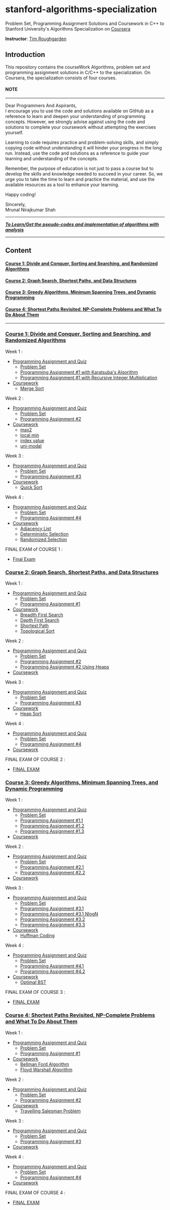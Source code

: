 # stanford-algorithms-specialization
Problem Set, Programming Assignment Solutions and Coursework in C++ to Stanford University's Algorithms Specialization on [Coursera](https://www.coursera.org/specializations/algorithms)

**Instructor**: [Tim Roughgarden](https://www.coursera.org/instructor/~768)

## Introduction
This repository contains the courseWork Algorithms, problem set and programming assignment solutions in C/C++ to the specialization. On Coursera, the specialization consists of four courses.

#### NOTE 
***
<p class="has-line-data" data-line-start="0" data-line-end="2">Dear Programmers And Aspirants,<br>
I encourage you to use the code and solutions available on GitHub as a reference to learn and deepen your understanding of programming concepts. However, we strongly advise against using the code and solutions to complete your coursework without attempting the exercises yourself.</p>
<p class="has-line-data" data-line-start="3" data-line-end="4">Learning to code requires practice and problem-solving skills, and simply copying code without understanding it will hinder your progress in the long run. Instead, use the code and solutions as a reference to guide your learning and understanding of the concepts.</p>
<p class="has-line-data" data-line-start="5" data-line-end="6">Remember, the purpose of education is not just to pass a course but to develop the skills and knowledge needed to succeed in your career. So, we urge you to take the time to learn and practice the material, and use the available resources as a tool to enhance your learning.</p>
<p class="has-line-data" data-line-start="7" data-line-end="8">Happy coding!</p>
<p class="has-line-data" data-line-start="9" data-line-end="11">Sincerely,<br>
Mrunal Nirajkumar Shah</p>

***

***[To Learn/Get the pseudo-codes and implementation of algorithms with analysis](https://github.com/mrunalnshah/Algorithms)***


***
## Content
#### [Course 1: Divide and Conquer, Sorting and Searching, and Randomized Algorithms](https://github.com/mrunalnshah/Algorithm-Specialization-by-Stanford#course-1-divide-and-conquer-sorting-and-searching-and-randomized-algorithms-1)
#### [Course 2:  Graph Search, Shortest Paths, and Data Structures](https://github.com/mrunalnshah/Algorithm-Specialization-by-Stanford#course-2--graph-search-shortest-paths-and-data-structures-1)
#### [Course 3:  Greedy Algorithms, Minimum Spanning Trees, and Dynamic Programming](https://github.com/mrunalnshah/Algorithm-Specialization-by-Stanford#course-3--greedy-algorithms-minimum-spanning-trees-and-dynamic-programming-1)
#### [Course 4:  Shortest Paths Revisited, NP-Complete Problems and What To Do About Them](https://github.com/mrunalnshah/Algorithm-Specialization-by-Stanford#course-4--shortest-paths-revisited-np-complete-problems-and-what-to-do-about-them-1)

***

### [Course 1: Divide and Conquer, Sorting and Searching, and Randomized Algorithms](https://github.com/mrunalnshah/Algorithm-Specialization-by-Stanford/tree/main/01.%20Divide%20and%20Conquer%2C%20Sorting%20and%20Searching%2C%20and%20Randomized%20Algorithms/Module%201)
Week 1 :
 * [Programming Assignment and Quiz](https://github.com/mrunalnshah/Algorithm-Specialization-by-Stanford/tree/main/01.%20Divide%20and%20Conquer%2C%20Sorting%20and%20Searching%2C%20and%20Randomized%20Algorithms/Module%201/Assignments%20and%20Quiz)
    * [Problem Set](https://github.com/mrunalnshah/Algorithm-Specialization-by-Stanford/blob/main/01.%20Divide%20and%20Conquer%2C%20Sorting%20and%20Searching%2C%20and%20Randomized%20Algorithms/Module%201/Assignments%20and%20Quiz/01.%20Problem%20Set%20(%20QUIZ%20).png)
    * [Programming Assignment #1 with Karatsuba's Algorithm](https://github.com/mrunalnshah/Algorithm-Specialization-by-Stanford/blob/main/01.%20Divide%20and%20Conquer%2C%20Sorting%20and%20Searching%2C%20and%20Randomized%20Algorithms/Module%201/Assignments%20and%20Quiz/02.Programming%20Assignment%20%231%20(Karatsuba's%20algorithm).cpp)
    * [Programming Assignment #1 with Recursive Integer Multiplication](https://github.com/mrunalnshah/Algorithm-Specialization-by-Stanford/blob/main/01.%20Divide%20and%20Conquer%2C%20Sorting%20and%20Searching%2C%20and%20Randomized%20Algorithms/Module%201/Assignments%20and%20Quiz/02.Programming%20Assignment%20%231(Recursive%20Integer%20Multiplication).cpp)
* [Coursework](https://github.com/mrunalnshah/Algorithm-Specialization-by-Stanford/tree/main/01.%20Divide%20and%20Conquer%2C%20Sorting%20and%20Searching%2C%20and%20Randomized%20Algorithms/Module%201)
    * [Merge Sort](https://github.com/mrunalnshah/Algorithm-Specialization-by-Stanford/blob/main/01.%20Divide%20and%20Conquer%2C%20Sorting%20and%20Searching%2C%20and%20Randomized%20Algorithms/Module%201/MergeSort.cpp)

Week 2 :
 * [Programming Assignment and Quiz](https://github.com/mrunalnshah/Algorithm-Specialization-by-Stanford/tree/main/01.%20Divide%20and%20Conquer%2C%20Sorting%20and%20Searching%2C%20and%20Randomized%20Algorithms/Module%202/Assignments%20and%20Quiz)
    * [Problem Set](https://github.com/mrunalnshah/Algorithm-Specialization-by-Stanford/blob/main/01.%20Divide%20and%20Conquer%2C%20Sorting%20and%20Searching%2C%20and%20Randomized%20Algorithms/Module%202/Assignments%20and%20Quiz/01.%20Problem%20Set%20(%20QUIZ%20).png)
    * [Programming Assignment #2](https://github.com/mrunalnshah/Algorithm-Specialization-by-Stanford/blob/main/01.%20Divide%20and%20Conquer%2C%20Sorting%20and%20Searching%2C%20and%20Randomized%20Algorithms/Module%202/Assignments%20and%20Quiz/02.Programming%20Assignment%20%232.cpp)
* [Coursework](https://github.com/mrunalnshah/Algorithm-Specialization-by-Stanford/tree/main/01.%20Divide%20and%20Conquer%2C%20Sorting%20and%20Searching%2C%20and%20Randomized%20Algorithms/Module%202)
    * [max2](https://github.com/mrunalnshah/Algorithm-Specialization-by-Stanford/blob/main/01.%20Divide%20and%20Conquer%2C%20Sorting%20and%20Searching%2C%20and%20Randomized%20Algorithms/Module%202/max2.cpp)
    * [local min](https://github.com/mrunalnshah/Algorithm-Specialization-by-Stanford/blob/main/01.%20Divide%20and%20Conquer%2C%20Sorting%20and%20Searching%2C%20and%20Randomized%20Algorithms/Module%202/localmin.cpp)
    * [index value](https://github.com/mrunalnshah/Algorithm-Specialization-by-Stanford/blob/main/01.%20Divide%20and%20Conquer%2C%20Sorting%20and%20Searching%2C%20and%20Randomized%20Algorithms/Module%202/indexvalue.cpp)
    * [uni-modal](https://github.com/mrunalnshah/Algorithm-Specialization-by-Stanford/blob/main/01.%20Divide%20and%20Conquer%2C%20Sorting%20and%20Searching%2C%20and%20Randomized%20Algorithms/Module%202/unimodal.cpp)

Week 3 :
 * [Programming Assignment and Quiz](https://github.com/mrunalnshah/Algorithm-Specialization-by-Stanford/tree/main/01.%20Divide%20and%20Conquer%2C%20Sorting%20and%20Searching%2C%20and%20Randomized%20Algorithms/Module%203/Assignments%20and%20Quiz)
    * [Problem Set](https://github.com/mrunalnshah/Algorithm-Specialization-by-Stanford/blob/main/01.%20Divide%20and%20Conquer%2C%20Sorting%20and%20Searching%2C%20and%20Randomized%20Algorithms/Module%203/Assignments%20and%20Quiz/01.%20Problem%20Set%20%233.png)
    * [Programming Assignment #3](https://github.com/mrunalnshah/Algorithm-Specialization-by-Stanford/blob/main/01.%20Divide%20and%20Conquer%2C%20Sorting%20and%20Searching%2C%20and%20Randomized%20Algorithms/Module%203/Assignments%20and%20Quiz/02.Programming%20Assignment%20%233.cpp)
* [Coursework](https://github.com/mrunalnshah/Algorithm-Specialization-by-Stanford/tree/main/01.%20Divide%20and%20Conquer%2C%20Sorting%20and%20Searching%2C%20and%20Randomized%20Algorithms/Module%203)
    * [Quick Sort](https://github.com/mrunalnshah/Algorithm-Specialization-by-Stanford/blob/main/01.%20Divide%20and%20Conquer%2C%20Sorting%20and%20Searching%2C%20and%20Randomized%20Algorithms/Module%203/QuickSort.cpp)
    
 Week 4 :
 * [Programming Assignment and Quiz](https://github.com/mrunalnshah/Algorithm-Specialization-by-Stanford/tree/main/01.%20Divide%20and%20Conquer%2C%20Sorting%20and%20Searching%2C%20and%20Randomized%20Algorithms/Module%204/Assignments%20and%20Quiz)
    * [Problem Set](https://github.com/mrunalnshah/Algorithm-Specialization-by-Stanford/blob/main/01.%20Divide%20and%20Conquer%2C%20Sorting%20and%20Searching%2C%20and%20Randomized%20Algorithms/Module%204/Assignments%20and%20Quiz/01.%20Problem%20Set%20%234.png)
    * [Programming Assignment #4](https://github.com/mrunalnshah/Algorithm-Specialization-by-Stanford/blob/main/01.%20Divide%20and%20Conquer%2C%20Sorting%20and%20Searching%2C%20and%20Randomized%20Algorithms/Module%204/Assignments%20and%20Quiz/02.Programming%20Assignment%20%234.cpp)
* [Coursework](https://github.com/mrunalnshah/Algorithm-Specialization-by-Stanford/tree/main/01.%20Divide%20and%20Conquer%2C%20Sorting%20and%20Searching%2C%20and%20Randomized%20Algorithms/Module%204)
    * [Adjacency List](https://github.com/mrunalnshah/Algorithm-Specialization-by-Stanford/blob/main/01.%20Divide%20and%20Conquer%2C%20Sorting%20and%20Searching%2C%20and%20Randomized%20Algorithms/Module%204/adjacencylist.cpp)
    * [Deterministic Selection](https://github.com/mrunalnshah/Algorithm-Specialization-by-Stanford/blob/main/01.%20Divide%20and%20Conquer%2C%20Sorting%20and%20Searching%2C%20and%20Randomized%20Algorithms/Module%204/deterministicselection.cpp)
    * [Randomized Selection](https://github.com/mrunalnshah/Algorithm-Specialization-by-Stanford/blob/main/01.%20Divide%20and%20Conquer%2C%20Sorting%20and%20Searching%2C%20and%20Randomized%20Algorithms/Module%204/randomizedselection.cpp)

FINAL EXAM of COURSE 1 :
* [Final Exam](https://github.com/mrunalnshah/Algorithm-Specialization-by-Stanford/blob/main/01.%20Divide%20and%20Conquer%2C%20Sorting%20and%20Searching%2C%20and%20Randomized%20Algorithms/Module%204/Assignments%20and%20Quiz/03.%20Final%20Exam.png)


### [Course 2:  Graph Search, Shortest Paths, and Data Structures](https://github.com/mrunalnshah/Algorithm-Specialization-by-Stanford/tree/main/02.%20Graph%20Search%2C%20Shortest%20Paths%2C%20and%20Data%20Structures)
Week 1 :
 * [Programming Assignment and Quiz](https://github.com/mrunalnshah/Algorithm-Specialization-by-Stanford/tree/main/02.%20Graph%20Search%2C%20Shortest%20Paths%2C%20and%20Data%20Structures/Module%201/Programming%20Assignment%20and%20Quiz)
    * [Problem Set](https://github.com/mrunalnshah/Algorithm-Specialization-by-Stanford/blob/main/02.%20Graph%20Search%2C%20Shortest%20Paths%2C%20and%20Data%20Structures/Module%201/Programming%20Assignment%20and%20Quiz/01.%20Problem%20Set%20%231.png)
    * [Programming Assignment #1](https://github.com/mrunalnshah/Algorithm-Specialization-by-Stanford/blob/main/02.%20Graph%20Search%2C%20Shortest%20Paths%2C%20and%20Data%20Structures/Module%201/Programming%20Assignment%20and%20Quiz/02.%20Programming%20Assignment%20%231.cpp)
* [Coursework](https://github.com/mrunalnshah/Algorithm-Specialization-by-Stanford/tree/main/02.%20Graph%20Search%2C%20Shortest%20Paths%2C%20and%20Data%20Structures/Module%201)
    * [Breadth First Search](https://github.com/mrunalnshah/Algorithm-Specialization-by-Stanford/blob/main/02.%20Graph%20Search%2C%20Shortest%20Paths%2C%20and%20Data%20Structures/Module%201/Breadth%20First%20Search.cpp)
    * [Depth First Search](https://github.com/mrunalnshah/Algorithm-Specialization-by-Stanford/blob/main/02.%20Graph%20Search%2C%20Shortest%20Paths%2C%20and%20Data%20Structures/Module%201/Depth%20First%20Search.cpp)
    * [Shortest Path](https://github.com/mrunalnshah/Algorithm-Specialization-by-Stanford/blob/main/02.%20Graph%20Search%2C%20Shortest%20Paths%2C%20and%20Data%20Structures/Module%201/Shortest%20Path.cpp)
    * [Topological Sort](https://github.com/mrunalnshah/Algorithm-Specialization-by-Stanford/blob/main/02.%20Graph%20Search%2C%20Shortest%20Paths%2C%20and%20Data%20Structures/Module%201/Topological%20Sort.cpp)

Week 2 :
 * [Programming Assignment and Quiz](https://github.com/mrunalnshah/Algorithm-Specialization-by-Stanford/tree/main/02.%20Graph%20Search%2C%20Shortest%20Paths%2C%20and%20Data%20Structures/Module%202/Programming%20Assignment%20and%20Quiz)
    * [Problem Set](https://github.com/mrunalnshah/Algorithm-Specialization-by-Stanford/blob/main/02.%20Graph%20Search%2C%20Shortest%20Paths%2C%20and%20Data%20Structures/Module%202/Programming%20Assignment%20and%20Quiz/01.%20Problem%20Set%20%232.png)
    * [Programming Assignment #2](https://github.com/mrunalnshah/Algorithm-Specialization-by-Stanford/blob/main/02.%20Graph%20Search%2C%20Shortest%20Paths%2C%20and%20Data%20Structures/Module%202/Programming%20Assignment%20and%20Quiz/02.%20dijkstra.cpp)
    * [Programming Assignment #2 Using Heaps](https://github.com/mrunalnshah/Algorithm-Specialization-by-Stanford/blob/main/02.%20Graph%20Search%2C%20Shortest%20Paths%2C%20and%20Data%20Structures/Module%202/Programming%20Assignment%20and%20Quiz/02.%20dijkstra%20(using%20heaps).cpp)
* [Coursework](https://github.com/mrunalnshah/Algorithm-Specialization-by-Stanford/tree/main/02.%20Graph%20Search%2C%20Shortest%20Paths%2C%20and%20Data%20Structures/Module%202)

Week 3 :
 * [Programming Assignment and Quiz](https://github.com/mrunalnshah/Algorithm-Specialization-by-Stanford/tree/main/02.%20Graph%20Search%2C%20Shortest%20Paths%2C%20and%20Data%20Structures/Module%203/Programming%20Assignment%20and%20Quiz)
    * [Problem Set](https://github.com/mrunalnshah/Algorithm-Specialization-by-Stanford/blob/main/02.%20Graph%20Search%2C%20Shortest%20Paths%2C%20and%20Data%20Structures/Module%203/Programming%20Assignment%20and%20Quiz/01.%20Problem%20Set%203.png)
    * [Programming Assignment #3](https://github.com/mrunalnshah/Algorithm-Specialization-by-Stanford/blob/main/02.%20Graph%20Search%2C%20Shortest%20Paths%2C%20and%20Data%20Structures/Module%203/Programming%20Assignment%20and%20Quiz/02.Programming%20Assignment%20%233.cpp)
* [Coursework](https://github.com/mrunalnshah/Algorithm-Specialization-by-Stanford/tree/main/02.%20Graph%20Search%2C%20Shortest%20Paths%2C%20and%20Data%20Structures/Module%203)
    * [Heap Sort](https://github.com/mrunalnshah/Algorithm-Specialization-by-Stanford/blob/main/02.%20Graph%20Search%2C%20Shortest%20Paths%2C%20and%20Data%20Structures/Module%203/heapsort.cpp) 

Week 4 :
 * [Programming Assignment and Quiz](https://github.com/mrunalnshah/Algorithm-Specialization-by-Stanford/tree/main/02.%20Graph%20Search%2C%20Shortest%20Paths%2C%20and%20Data%20Structures/Module%204/Programming%20Assignment%20and%20Quiz)
    * [Problem Set](https://github.com/mrunalnshah/Algorithm-Specialization-by-Stanford/blob/main/02.%20Graph%20Search%2C%20Shortest%20Paths%2C%20and%20Data%20Structures/Module%204/Programming%20Assignment%20and%20Quiz/01.%20Problem%20Set%204.png)
    * [Programming Assignment #4](https://github.com/mrunalnshah/Algorithm-Specialization-by-Stanford/blob/main/02.%20Graph%20Search%2C%20Shortest%20Paths%2C%20and%20Data%20Structures/Module%204/Programming%20Assignment%20and%20Quiz/02.%202sum.cpp)
* [Coursework](https://github.com/mrunalnshah/Algorithm-Specialization-by-Stanford/tree/main/02.%20Graph%20Search%2C%20Shortest%20Paths%2C%20and%20Data%20Structures/Module%204)

FINAL EXAM OF COURSE 2 :
* [FINAL EXAM](https://github.com/mrunalnshah/Algorithm-Specialization-by-Stanford/blob/main/02.%20Graph%20Search%2C%20Shortest%20Paths%2C%20and%20Data%20Structures/Module%204/Programming%20Assignment%20and%20Quiz/03.%20Final%20Exam.png)



### [Course 3:  Greedy Algorithms, Minimum Spanning Trees, and Dynamic Programming](https://github.com/mrunalnshah/Algorithm-Specialization-by-Stanford/tree/main/03.%20Greedy%20Algorithms%2C%20Minimum%20Spanning%20Trees%2C%20and%20Dynamic%20Programming)
Week 1 :
 * [Programming Assignment and Quiz](https://github.com/mrunalnshah/Algorithm-Specialization-by-Stanford/tree/main/03.%20Greedy%20Algorithms%2C%20Minimum%20Spanning%20Trees%2C%20and%20Dynamic%20Programming/Module%201/Programming%20Assignment%20and%20Quiz)
    * [Problem Set](https://github.com/mrunalnshah/Algorithm-Specialization-by-Stanford/blob/main/03.%20Greedy%20Algorithms%2C%20Minimum%20Spanning%20Trees%2C%20and%20Dynamic%20Programming/Module%201/Programming%20Assignment%20and%20Quiz/01.%20Problem%20Set%20%231.png)
    * [Programming Assignment #1.1](https://github.com/mrunalnshah/Algorithm-Specialization-by-Stanford/blob/main/03.%20Greedy%20Algorithms%2C%20Minimum%20Spanning%20Trees%2C%20and%20Dynamic%20Programming/Module%201/Programming%20Assignment%20and%20Quiz/02.%20Programming%20Assignment%20%231.cpp)
    * [Programming Assignment #1.2](https://github.com/mrunalnshah/Algorithm-Specialization-by-Stanford/blob/main/03.%20Greedy%20Algorithms%2C%20Minimum%20Spanning%20Trees%2C%20and%20Dynamic%20Programming/Module%201/Programming%20Assignment%20and%20Quiz/03.%20Prograaming%20Assignment%20%232.cpp)
    * [Programming Assignment #1.3](https://github.com/mrunalnshah/Algorithm-Specialization-by-Stanford/blob/main/03.%20Greedy%20Algorithms%2C%20Minimum%20Spanning%20Trees%2C%20and%20Dynamic%20Programming/Module%201/Programming%20Assignment%20and%20Quiz/04.%20Programming%20Assignment%20%233.cpp)
* [Coursework](https://github.com/mrunalnshah/Algorithm-Specialization-by-Stanford/tree/main/03.%20Greedy%20Algorithms%2C%20Minimum%20Spanning%20Trees%2C%20and%20Dynamic%20Programming/Module%201)

Week 2 :
 * [Programming Assignment and Quiz](https://github.com/mrunalnshah/Algorithm-Specialization-by-Stanford/tree/main/03.%20Greedy%20Algorithms%2C%20Minimum%20Spanning%20Trees%2C%20and%20Dynamic%20Programming/Module%202/Programming%20Assignment%20and%20Quiz)
    * [Problem Set](https://github.com/mrunalnshah/Algorithm-Specialization-by-Stanford/blob/main/03.%20Greedy%20Algorithms%2C%20Minimum%20Spanning%20Trees%2C%20and%20Dynamic%20Programming/Module%202/Programming%20Assignment%20and%20Quiz/01.%20Problem%20Set%20%232.png)
    * [Programming Assignment #2.1](https://github.com/mrunalnshah/Algorithm-Specialization-by-Stanford/blob/main/03.%20Greedy%20Algorithms%2C%20Minimum%20Spanning%20Trees%2C%20and%20Dynamic%20Programming/Module%202/Programming%20Assignment%20and%20Quiz/01.%20Programming%20Assignment%20%231.cpp)
    * [Programming Assignment #2.2](https://github.com/mrunalnshah/Algorithm-Specialization-by-Stanford/blob/main/03.%20Greedy%20Algorithms%2C%20Minimum%20Spanning%20Trees%2C%20and%20Dynamic%20Programming/Module%202/Programming%20Assignment%20and%20Quiz/02.%20Programming%20Assignment%20%232.cpp)
* [Coursework](https://github.com/mrunalnshah/Algorithm-Specialization-by-Stanford/tree/main/03.%20Greedy%20Algorithms%2C%20Minimum%20Spanning%20Trees%2C%20and%20Dynamic%20Programming/Module%202)

Week 3 :
 * [Programming Assignment and Quiz](https://github.com/mrunalnshah/Algorithm-Specialization-by-Stanford/tree/main/03.%20Greedy%20Algorithms%2C%20Minimum%20Spanning%20Trees%2C%20and%20Dynamic%20Programming/Module%203/Programming%20Assignment%20and%20Quiz)
    * [Problem Set](https://github.com/mrunalnshah/Algorithm-Specialization-by-Stanford/blob/main/03.%20Greedy%20Algorithms%2C%20Minimum%20Spanning%20Trees%2C%20and%20Dynamic%20Programming/Module%203/Programming%20Assignment%20and%20Quiz/01.%20Problem%20Set%20%233.png)
    * [Programming Assignment #3.1](https://github.com/mrunalnshah/Algorithm-Specialization-by-Stanford/blob/main/03.%20Greedy%20Algorithms%2C%20Minimum%20Spanning%20Trees%2C%20and%20Dynamic%20Programming/Module%203/Programming%20Assignment%20and%20Quiz/02.%20Programming%20Assignment%20%231.cpp)
    * [Programming Assignment #3.1 NlogN](https://github.com/mrunalnshah/Algorithm-Specialization-by-Stanford/blob/main/03.%20Greedy%20Algorithms%2C%20Minimum%20Spanning%20Trees%2C%20and%20Dynamic%20Programming/Module%203/Programming%20Assignment%20and%20Quiz/02.%20Programming%20Assignment%20%231%20using%20(nlogn).cpp)
    * [Programming Assignment #3.2](https://github.com/mrunalnshah/Algorithm-Specialization-by-Stanford/blob/main/03.%20Greedy%20Algorithms%2C%20Minimum%20Spanning%20Trees%2C%20and%20Dynamic%20Programming/Module%203/Programming%20Assignment%20and%20Quiz/03.%20Programming%20Assignment%20%232.cpp)
    * [Programming Assignment #3.3](https://github.com/mrunalnshah/Algorithm-Specialization-by-Stanford/blob/main/03.%20Greedy%20Algorithms%2C%20Minimum%20Spanning%20Trees%2C%20and%20Dynamic%20Programming/Module%203/Programming%20Assignment%20and%20Quiz/04.%20Programming%20Assignment%20%233.cpp)
* [Coursework](https://github.com/mrunalnshah/Algorithm-Specialization-by-Stanford/tree/main/03.%20Greedy%20Algorithms%2C%20Minimum%20Spanning%20Trees%2C%20and%20Dynamic%20Programming/Module%203)
    * [Huffman Coding](https://github.com/mrunalnshah/Algorithm-Specialization-by-Stanford/blob/main/03.%20Greedy%20Algorithms%2C%20Minimum%20Spanning%20Trees%2C%20and%20Dynamic%20Programming/Module%203/huffmancoding.cpp) 

Week 4 :
 * [Programming Assignment and Quiz](https://github.com/mrunalnshah/Algorithm-Specialization-by-Stanford/tree/main/03.%20Greedy%20Algorithms%2C%20Minimum%20Spanning%20Trees%2C%20and%20Dynamic%20Programming/Module%204/Programming%20Assignment%20and%20Quiz)
    * [Problem Set](https://github.com/mrunalnshah/Algorithm-Specialization-by-Stanford/blob/main/03.%20Greedy%20Algorithms%2C%20Minimum%20Spanning%20Trees%2C%20and%20Dynamic%20Programming/Module%204/Programming%20Assignment%20and%20Quiz/01.%20Problem%20Set%20%234.png)
    * [Programming Assignment #4.1](https://github.com/mrunalnshah/Algorithm-Specialization-by-Stanford/blob/main/03.%20Greedy%20Algorithms%2C%20Minimum%20Spanning%20Trees%2C%20and%20Dynamic%20Programming/Module%204/Programming%20Assignment%20and%20Quiz/02.%20Programming%20Assignment%20%231.cpp)    
    * [Programming Assignment #4.2](https://github.com/mrunalnshah/Algorithm-Specialization-by-Stanford/blob/main/03.%20Greedy%20Algorithms%2C%20Minimum%20Spanning%20Trees%2C%20and%20Dynamic%20Programming/Module%204/Programming%20Assignment%20and%20Quiz/03.%20Proramming%20Assignment%20%232.cpp)
* [Coursework](https://github.com/mrunalnshah/Algorithm-Specialization-by-Stanford/tree/main/03.%20Greedy%20Algorithms%2C%20Minimum%20Spanning%20Trees%2C%20and%20Dynamic%20Programming/Module%204)
    * [Optimal BST](https://github.com/mrunalnshah/Algorithm-Specialization-by-Stanford/blob/main/03.%20Greedy%20Algorithms%2C%20Minimum%20Spanning%20Trees%2C%20and%20Dynamic%20Programming/Module%204/Optimal%20BST.cpp)

FINAL EXAM OF COURSE 3 :
* [FINAL EXAM](https://github.com/mrunalnshah/Algorithm-Specialization-by-Stanford/blob/main/03.%20Greedy%20Algorithms%2C%20Minimum%20Spanning%20Trees%2C%20and%20Dynamic%20Programming/Module%204/Programming%20Assignment%20and%20Quiz/04.%20Final%20Exam.png)


### [Course 4:  Shortest Paths Revisited, NP-Complete Problems and What To Do About Them](https://github.com/mrunalnshah/Algorithm-Specialization-by-Stanford/tree/main/04.%20Shortest%20Paths%20Revisited%2C%20NP-Complete%20Problems%20and%20What%20To%20Do%20About%20Them)
Week 1 :
 * [Programming Assignment and Quiz](https://github.com/mrunalnshah/Algorithm-Specialization-by-Stanford/tree/main/04.%20Shortest%20Paths%20Revisited%2C%20NP-Complete%20Problems%20and%20What%20To%20Do%20About%20Them/Module%201/Programming%20Assignment%20and%20Quiz)
    * [Problem Set](https://github.com/mrunalnshah/Algorithm-Specialization-by-Stanford/blob/main/04.%20Shortest%20Paths%20Revisited%2C%20NP-Complete%20Problems%20and%20What%20To%20Do%20About%20Them/Module%201/Programming%20Assignment%20and%20Quiz/01.%20Problem%20Set%20%231.png)
    * [Programming Assignment #1](https://github.com/mrunalnshah/Algorithm-Specialization-by-Stanford/blob/main/04.%20Shortest%20Paths%20Revisited%2C%20NP-Complete%20Problems%20and%20What%20To%20Do%20About%20Them/Module%201/Programming%20Assignment%20and%20Quiz/01.%20Programming%20Assignment%20%231.cpp)
* [Coursework](https://github.com/mrunalnshah/Algorithm-Specialization-by-Stanford/tree/main/04.%20Shortest%20Paths%20Revisited%2C%20NP-Complete%20Problems%20and%20What%20To%20Do%20About%20Them/Module%201)
    * [Bellman Ford Algorithm](https://github.com/mrunalnshah/Algorithm-Specialization-by-Stanford/blob/main/04.%20Shortest%20Paths%20Revisited%2C%20NP-Complete%20Problems%20and%20What%20To%20Do%20About%20Them/Module%201/bellmanford.cpp)
    * [Floyd Warshall Algorithm](https://github.com/mrunalnshah/Algorithm-Specialization-by-Stanford/blob/main/04.%20Shortest%20Paths%20Revisited%2C%20NP-Complete%20Problems%20and%20What%20To%20Do%20About%20Them/Module%201/floydwarshall.cpp)

Week 2 :
 * [Programming Assignment and Quiz](https://github.com/mrunalnshah/Algorithm-Specialization-by-Stanford/tree/main/04.%20Shortest%20Paths%20Revisited%2C%20NP-Complete%20Problems%20and%20What%20To%20Do%20About%20Them/Module%202/Programming%20Assignment%20and%20Quiz)
    * [Problem Set](https://github.com/mrunalnshah/Algorithm-Specialization-by-Stanford/blob/main/04.%20Shortest%20Paths%20Revisited%2C%20NP-Complete%20Problems%20and%20What%20To%20Do%20About%20Them/Module%202/Programming%20Assignment%20and%20Quiz/01.%20Problem%20Set%20%232.png)
    * [Programming Assignment #2](https://github.com/mrunalnshah/Algorithm-Specialization-by-Stanford/blob/main/04.%20Shortest%20Paths%20Revisited%2C%20NP-Complete%20Problems%20and%20What%20To%20Do%20About%20Them/Module%202/Programming%20Assignment%20and%20Quiz/02.%20Programming%20Assignment%20%232.cpp)
* [Coursework](https://github.com/mrunalnshah/Algorithm-Specialization-by-Stanford/tree/main/04.%20Shortest%20Paths%20Revisited%2C%20NP-Complete%20Problems%20and%20What%20To%20Do%20About%20Them/Module%202)
    * [Travelling Salesman Problem](https://github.com/mrunalnshah/Algorithm-Specialization-by-Stanford/blob/main/04.%20Shortest%20Paths%20Revisited%2C%20NP-Complete%20Problems%20and%20What%20To%20Do%20About%20Them/Module%202/travelling_salesman_problem.cpp)

Week 3 :
 * [Programming Assignment and Quiz](https://github.com/mrunalnshah/Algorithm-Specialization-by-Stanford/tree/main/04.%20Shortest%20Paths%20Revisited%2C%20NP-Complete%20Problems%20and%20What%20To%20Do%20About%20Them/Module%203/Programming%20Assignment%20and%20Quiz)
    * [Problem Set](https://github.com/mrunalnshah/Algorithm-Specialization-by-Stanford/blob/main/04.%20Shortest%20Paths%20Revisited%2C%20NP-Complete%20Problems%20and%20What%20To%20Do%20About%20Them/Module%203/Programming%20Assignment%20and%20Quiz/01.%20Problem%20Set%20%233.png)
    * [Programming Assignment #3](https://github.com/mrunalnshah/Algorithm-Specialization-by-Stanford/blob/main/04.%20Shortest%20Paths%20Revisited%2C%20NP-Complete%20Problems%20and%20What%20To%20Do%20About%20Them/Module%203/Programming%20Assignment%20and%20Quiz/02.%20Programming%20Assignement%20%233.cpp)
* [Coursework](https://github.com/mrunalnshah/Algorithm-Specialization-by-Stanford/tree/main/04.%20Shortest%20Paths%20Revisited%2C%20NP-Complete%20Problems%20and%20What%20To%20Do%20About%20Them/Module%203)

Week 4 :
 * [Programming Assignment and Quiz](https://github.com/mrunalnshah/Algorithm-Specialization-by-Stanford/tree/main/04.%20Shortest%20Paths%20Revisited%2C%20NP-Complete%20Problems%20and%20What%20To%20Do%20About%20Them/Module%204/Programming%20Assignment%20and%20Quiz)
    * [Problem Set](https://github.com/mrunalnshah/Algorithm-Specialization-by-Stanford/blob/main/04.%20Shortest%20Paths%20Revisited%2C%20NP-Complete%20Problems%20and%20What%20To%20Do%20About%20Them/Module%204/Programming%20Assignment%20and%20Quiz/01.%20Problem%20Set%20%234.png)
    * [Programming Assignment #4](https://github.com/mrunalnshah/Algorithm-Specialization-by-Stanford/blob/main/04.%20Shortest%20Paths%20Revisited%2C%20NP-Complete%20Problems%20and%20What%20To%20Do%20About%20Them/Module%204/Programming%20Assignment%20and%20Quiz/02.%20Programming%20Assignment%20%234.cpp)    
* [Coursework](https://github.com/mrunalnshah/Algorithm-Specialization-by-Stanford/tree/main/04.%20Shortest%20Paths%20Revisited%2C%20NP-Complete%20Problems%20and%20What%20To%20Do%20About%20Them/Module%204)


FINAL EXAM OF COURSE 4 :
* [FINAL EXAM](https://github.com/mrunalnshah/Algorithm-Specialization-by-Stanford/blob/main/04.%20Shortest%20Paths%20Revisited%2C%20NP-Complete%20Problems%20and%20What%20To%20Do%20About%20Them/Module%204/Programming%20Assignment%20and%20Quiz/03.%20Final%20Exam.png)

